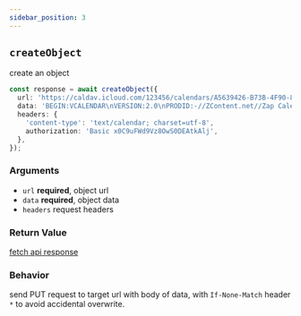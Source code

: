 ```yaml
---
sidebar_position: 3
---
```


## `createObject`

create an object

```ts
const response = await createObject({
  url: 'https://caldav.icloud.com/123456/calendars/A5639426-B73B-4F90-86AB-D70F7F603E75/test.ics',
  data: 'BEGIN:VCALENDAR\nVERSION:2.0\nPRODID:-//ZContent.net//Zap Calendar 1.0//EN\nCALSCALE:GREGORIAN\nMETHOD:PUBLISH\nBEGIN:VEVENT\nSUMMARY:Abraham Lincoln\nUID:c7614cff-3549-4a00-9152-d25cc1fe077d\nSEQUENCE:0\nSTATUS:CONFIRMED\nTRANSP:TRANSPARENT\nRRULE:FREQ=YEARLY;INTERVAL=1;BYMONTH=2;BYMONTHDAY=12\nDTSTART:20080212\nDTEND:20080213\nDTSTAMP:20150421T141403\nCATEGORIES:U.S. Presidents,Civil War People\nLOCATION:Hodgenville, Kentucky\nGEO:37.5739497;-85.7399606\nDESCRIPTION:Born February 12, 1809\nSixteenth President (1861-1865)\n\n\n\n \nhttp://AmericanHistoryCalendar.com\nURL:http://americanhistorycalendar.com/peoplecalendar/1,328-abraham-lincol\n n\nEND:VEVENT\nEND:VCALENDAR',
  headers: {
    'content-type': 'text/calendar; charset=utf-8',
    authorization: 'Basic x0C9uFWd9Vz8OwS0DEAtkAlj',
  },
});
```

### Arguments

- `url` **required**, object url
- `data` **required**, object data
- `headers` request headers

### Return Value

[fetch api response](https://developer.mozilla.org/en-US/docs/Web/API/Response)

### Behavior

send PUT request to target url with body of data, with `If-None-Match` header `*` to avoid accidental overwrite.
